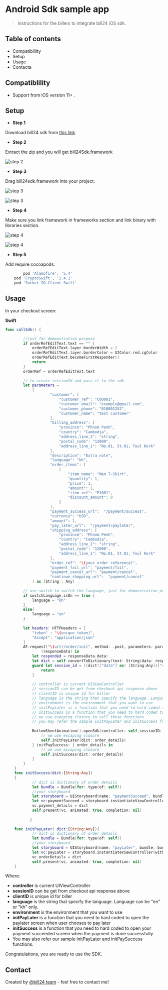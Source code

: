 # Android Sdk sample app

> Instructions for the billers to integrate bill24 iOS sdk.

## Table of contents

* Compatiblility
* Setup
* Usage
* Contacta

## Compatiblility
- Support from iOS version 11+ .

## Setup
* **Step 1**

Download bill24 sdk from [this link](https://gitlab.bill24.net/Vivorth/ios-sdk-sample-app/-/raw/master/bill24Sdk.framework.zip).

* **Step 2**

Extract the zip and you will get bill24Sdk.framework

![step 2](https://github.com/S-Vivorth/Project-For-IOS-SDK/blob/master/img/Screen%20Shot%202022-01-25%20at%203.29.34%20PM.jpg?raw=true)


* **Step 3**

Drag bill24sdk.framework into your project.

![step 3](https://github.com/S-Vivorth/Project-For-IOS-SDK/blob/master/img/Screen%20Shot%202022-01-25%20at%203.08.17%20PM.jpg?raw=true)


![step 3](https://github.com/S-Vivorth/Project-For-IOS-SDK/blob/master/img/Screen%20Shot%202022-01-25%20at%203.44.58%20PM.jpg?raw=true)


* **Step 4**

Make sure you link framework in frameworks section and link binary with libraries section.

![step 4](https://github.com/S-Vivorth/Project-For-IOS-SDK/blob/master/img/Screen%20Shot%202022-01-25%20at%203.09.02%20PM.jpg?raw=true)


![step 4](https://github.com/S-Vivorth/Project-For-IOS-SDK/blob/master/img/Screen%20Shot%202022-01-25%20at%203.09.24%20PM.jpg?raw=true)


* **Step 5**

Add require cocoapods:
```gradle
    	pod 'Alamofire', '5.4'
	pod 'CryptoSwift', '1.4.1'
	pod 'Socket.IO-Client-Swift'
```

## Usage

In your checkout screen:

**Swift**
```swift
func callSdk() {

        //just for demonstration purpose
        if orderRefEditText.text == "" {
            orderRefEditText.layer.borderWidth = 2
            orderRefEditText.layer.borderColor = UIColor.red.cgColor
            orderRefEditText.becomeFirstResponder()
            return
        }
        orderRef = orderRefEditText.text
        
        // to create sessionId and pass it to the sdk
        let parameters =
            [
                    "customer": [
                        "customer_ref": "C00001",
                        "customer_email": "example@gmail.com",
                        "customer_phone": "010801252",
                        "customer_name": "test customer"
                    ],
                    "billing_address": [
                        "province": "Phnom Penh",
                        "country": "Cambodia",
                        "address_line_2": "string",
                        "postal_code": "12000",
                        "address_line_1": "No.01, St.01, Toul Kork"
                    ],
                    "description": "Extra note",
                    "language": "kh",
                    "order_items": [
                        [
                            "item_name": "Men T-Shirt",
                            "quantity": 1,
                            "price": 1,
                            "amount": 1,
                            "item_ref": "P1001",
                            "discount_amount": 0
                        ]
                    ],
                    "payment_success_url":  "/payment/success",
                    "currency": "USD",
                    "amount": 1,
                    "pay_later_url":  "/payment/paylater",
                    "shipping_address": [
                        "province": "Phnom Penh",
                        "country": "Cambodia",
                        "address_line_2": "string",
                        "postal_code": "12000",
                        "address_line_1": "No.01, St.01, Toul Kork"
                    ],
                    "order_ref": "\(your order reference)",
                    "payment_fail_url": "payment/fail",
                    "payment_cancel_url": "payment/cancel",
                    "continue_shopping_url":  "payment/cancel"
            ] as [String : Any]
        
        // use switch to switch the language, just for demonstration purpose. You may ignore this line and pass language directly
        if switchLanguage.isOn == true {
            language = "kh"
        }
        else{
            language = "en"
        }
        
        let headers: HTTPHeaders = [
            "token" : "\(unique token)",
            "Accept": "application/json"
        ]
        AF.request("\(url)/order/init", method: .post, parameters: parameters, encoding: JSONEncoding.default, headers: headers).response {
                (responseData) in
            let responded = responseData.data!
            let dict = self.convertToDictionary(text: String(data: responded, encoding: .utf8)!)
            guard let session_id = ((dict!["data"] as! [String:Any])["session_id"] as? String) else {
                return
            }
            
            // controller is current UIViewController
            // sessionID can be get from checkout api response above
            // clientID is unique id for biller
            // language is the string that specify the language. Language can be "en" or "kh" only.
            // environment is the environment that you want to use
            // initPayLater is a function that you need to hard coded to open the paylater screen when user chooses to pay later
            // initSuccess is a function that you need to hard coded to open your payment succeeded screen when the payment is done successfully
            // we use esacping closure to call these functions
            // you may refer the sample initPayLater and initSuccess functions in below section
            
            BottomSheetAnimation().openSdk(controller: self,sessionID: session_id, cliendID: self.clientId,language: self.language,environment: self.environment){order_details in
                // we use escaping closure
                self.initPayLater(dict: order_details)
            } initPaySuccess: { order_details in
                // we use escaping closure
                self.initSuccess(dict: order_details)
            }
        }
    }
    func initSuccess(dict:[String:Any])
    {
            // dict is dictionary of order details
            let bundle = Bundle(for: type(of: self))
            //your storyboard
            let storyboard = UIStoryboard(name: "paymentSucceed", bundle: bundle)
            let vc:paymentSucceed = storyboard.instantiateViewController(withIdentifier: "paymentSucceed") as! paymentSucceed
            vc.payment_details = dict
            self.present(vc, animated: true, completion: nil)
        
           }
    
    func initPayLater( dict:[String:Any]){
            // dict is dictionary of order details
            let bundle = Bundle(for: type(of: self))
            //your storyboard
            let storyboard = UIStoryboard(name: "payLater", bundle: bundle)
            let vc:payLater = storyboard.instantiateViewController(withIdentifier: "payLater") as! payLater
            vc.orderDetails = dict
            self.present(vc, animated: true, completion: nil)
    }
```


Where:
* **controller** is current UIViewController
* **sessionID** can be get from checkout api response above
* **clientID** is unique id for biller
* **language** is the string that specify the language. Language can be "en" or "kh" only.
* **environment** is the environment that you want to use
* **initPayLater** is a function that you need to hard coded to open the paylater screen when user chooses to pay later
* **initSuccess** is a function that you need to hard coded to open your payment succeeded screen when the payment is done successfully
* You may also refer our sample initPayLater and initPaySuccess functions.

Congratulations, you are ready to use the SDK.

## Contact
Created by
[@bill24 team](vivorth.san@ubill24.com) - feel free to contact me!















